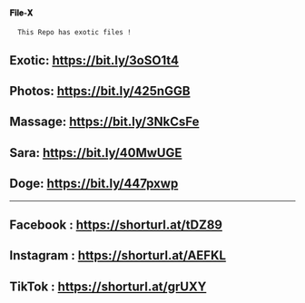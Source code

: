 
#### 𝐅𝐢𝐥𝐞-𝐗 
```
  𝚃𝚑𝚒𝚜 𝚁𝚎𝚙𝚘 𝚑𝚊𝚜 𝚎𝚡𝚘𝚝𝚒𝚌 𝚏𝚒𝚕𝚎𝚜 !
```
## Exotic: https://bit.ly/3oSO1t4

## Photos: https://bit.ly/425nGGB

## Massage: https://bit.ly/3NkCsFe

## Sara: https://bit.ly/40MwUGE

## Doge: https://bit.ly/447pxwp

_____________________________________
## Facebook : https://shorturl.at/tDZ89

## Instagram : https://shorturl.at/AEFKL

## TikTok : https://shorturl.at/grUXY

